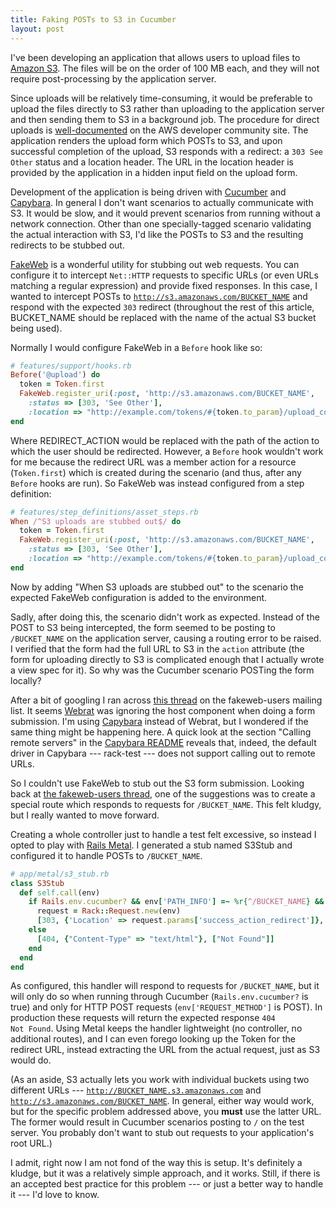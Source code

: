```yaml
---
title: Faking POSTs to S3 in Cucumber
layout: post
---
```


I've been developing an application that allows users to upload files to
[Amazon S3](http://aws.amazon.com/s3/). The files will be on the order
of 100 MB each, and they will not require post-processing by the
application server.

Since uploads will be relatively time-consuming, it would be preferable
to upload the files directly to S3 rather than uploading to the
application server and then sending them to S3 in a background job. The
procedure for direct uploads is
[well-documented](http://developer.amazonwebservices.com/connect/entry.jspa?externalID=1434)
on the AWS developer community site. The application renders the upload
form which POSTs to S3, and upon successful completion of the upload, S3
responds with a redirect: a <code>303 See Other</code> status and a
location header. The URL in the location header is provided by the
application in a hidden input field on the upload form.

Development of the application is being driven with
[Cucumber](http://cukes.info/) and
[Capybara](http://github.com/jnicklas/capybara). In general I don't want
scenarios to actually communicate with S3. It would be slow, and it
would prevent scenarios from running without a network connection. Other
than one specially-tagged scenario validating the actual interaction
with S3, I'd like the POSTs to S3 and the resulting redirects to be
stubbed out.

[FakeWeb](http://github.com/chrisk/fakeweb) is a wonderful utility for
stubbing out web requests. You can configure it to intercept
<code>Net::HTTP</code> requests to specific URLs (or even URLs matching
a regular expression) and provide fixed responses. In this case, I
wanted to intercept POSTs to
<code>http://s3.amazonaws.com/BUCKET_NAME</code> and respond with the
expected <code>303</code> redirect (throughout the rest of this article,
BUCKET_NAME should be replaced with the name of the actual S3 bucket
being used).

Normally I would configure FakeWeb in a <code>Before</code> hook like
so:

```ruby
# features/support/hooks.rb
Before('@upload') do
  token = Token.first
  FakeWeb.register_uri(:post, 'http://s3.amazonaws.com/BUCKET_NAME',
    :status => [303, 'See Other'],
    :location => "http://example.com/tokens/#{token.to_param}/upload_complete")
end
```

Where REDIRECT_ACTION would be replaced with the path of the action to
which the user should be redirected. However, a <code>Before</code> hook
wouldn't work for me because the redirect URL was a member action for a
resource (<code>Token.first</code>) which is created during the scenario
(and thus, after any <code>Before</code> hooks are run). So FakeWeb was
instead configured from a step definition:

```ruby
# features/step_definitions/asset_steps.rb
When /^S3 uploads are stubbed out$/ do
  token = Token.first
  FakeWeb.register_uri(:post, 'http://s3.amazonaws.com/BUCKET_NAME',
    :status => [303, 'See Other'],
    :location => "http://example.com/tokens/#{token.to_param}/upload_complete")
end
```

Now by adding "When S3 uploads are stubbed out" to the scenario the
expected FakeWeb configuration is added to the environment.

Sadly, after doing this, the scenario didn't work as expected. Instead
of the POST to S3 being intercepted, the form seemed to be posting to
<code>/BUCKET_NAME</code> on the application server, causing a routing
error to be raised. I verified that the form had the full URL to S3 in
the <code>action</code> attribute (the form for uploading directly to S3
is complicated enough that I actually wrote a view spec for it). So why
was the Cucumber scenario POSTing the form locally?

After a bit of googling I ran across [this
thread](http://groups.google.com/group/fakeweb-users/browse_thread/thread/c361f0382299093b/830542b4cc08338f)
on the fakeweb-users mailing list. It seems
[Webrat](http://github.com/brynary/webrat) was ignoring the host
component when doing a form submission. I'm using
[Capybara](http://github.com/jnicklas/capybara) instead of Webrat, but I
wondered if the same thing might be happening here. A quick look at the
section "Calling remote servers" in the [Capybara
README](http://github.com/jnicklas/capybara/blob/master/README.rdoc)
reveals that, indeed, the default driver in Capybara --- rack-test ---
does not support calling out to remote URLs.

So I couldn't use FakeWeb to stub out the S3 form submission. Looking
back at [the fakeweb-users
thread](http://groups.google.com/group/fakeweb-users/browse_thread/thread/c361f0382299093b/830542b4cc08338f),
one of the suggestions was to create a special route which responds to
requests for <code>/BUCKET_NAME</code>. This felt kludgy, but I really
wanted to move forward.

Creating a whole controller just to handle a test felt excessive, so
instead I opted to play with [Rails
Metal](http://weblog.rubyonrails.org/2008/12/17/introducing-rails-metal).
I generated a stub named S3Stub and configured it to handle POSTs to
<code>/BUCKET_NAME</code>.

```ruby
# app/metal/s3_stub.rb
class S3Stub
  def self.call(env)
    if Rails.env.cucumber? && env['PATH_INFO'] =~ %r{^/BUCKET_NAME} && env['REQUEST_METHOD'] == 'POST'
      request = Rack::Request.new(env)
      [303, {'Location' => request.params['success_action_redirect']}, ['See Other']]
    else
      [404, {"Content-Type" => "text/html"}, ["Not Found"]]
    end
  end
end
```

As configured, this handler will respond to requests for
<code>/BUCKET_NAME</code>, but it will only do so when running through
Cucumber (<code>Rails.env.cucumber?</code> is true) and only for HTTP
POST requests (<code>env['REQUEST_METHOD']</code> is POST). In
production these requests will return the expected response <code>404
Not Found</code>. Using Metal keeps the handler lightweight (no
controller, no additional routes), and I can even forego looking up the
Token for the redirect URL, instead extracting the URL from the actual
request, just as S3 would do.

(As an aside, S3 actually lets you work with individual buckets using
two different URLs --- <code>http://BUCKET_NAME.s3.amazonaws.com</code>
and <code>http://s3.amazonaws.com/BUCKET_NAME</code>. In general,
either way would work, but for the specific problem addressed above, you
**must** use the latter URL. The former would result in Cucumber
scenarios posting to <code>/</code> on the test server. You probably
don't want to stub out requests to your application's root URL.)

I admit, right now I am not fond of the way this is setup. It's
definitely a kludge, but it was a relatively simple approach, and it
works. Still, if there is an accepted best practice for this problem ---
or just a better way to handle it --- I'd love to know.

